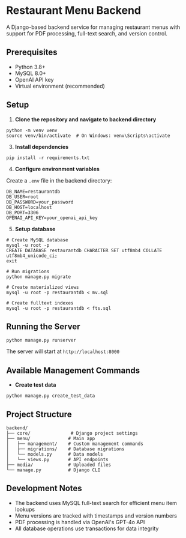 # Restaurant Menu Backend

A Django-based backend service for managing restaurant menus with support for PDF processing, full-text search, and version control.

## Prerequisites

- Python 3.8+
- MySQL 8.0+
- OpenAI API key
- Virtual environment (recommended)

## Setup

1. **Clone the repository and navigate to backend directory**

```
python -m venv venv
source venv/bin/activate  # On Windows: venv\Scripts\activate
```

3. **Install dependencies**

```
pip install -r requirements.txt
```

4. **Configure environment variables**

Create a `.env` file in the backend directory:
```
DB_NAME=restaurantdb
DB_USER=root
DB_PASSWORD=your_password
DB_HOST=localhost
DB_PORT=3306
OPENAI_API_KEY=your_openai_api_key
```

5. **Setup database**

```
# Create MySQL database
mysql -u root -p
CREATE DATABASE restaurantdb CHARACTER SET utf8mb4 COLLATE utf8mb4_unicode_ci;
exit

# Run migrations
python manage.py migrate

# Create materialized views
mysql -u root -p restaurantdb < mv.sql

# Create fulltext indexes
mysql -u root -p restaurantdb < fts.sql
```

## Running the Server

```
python manage.py runserver
```
The server will start at `http://localhost:8000`

## Available Management Commands

- **Create test data**

```
python manage.py create_test_data
```
## Project Structure

```
backend/
├── core/               # Django project settings
├── menu/              # Main app
│   ├── management/    # Custom management commands
│   ├── migrations/    # Database migrations
│   └── models.py      # Data models
│   └── views.py       # API endpoints
├── media/             # Uploaded files
└── manage.py          # Django CLI
```

## Development Notes

- The backend uses MySQL full-text search for efficient menu item lookups
- Menu versions are tracked with timestamps and version numbers
- PDF processing is handled via OpenAI's GPT-4o API
- All database operations use transactions for data integrity

